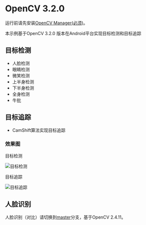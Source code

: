 # OpenCV 3.2.0

运行前请先安装[OpenCV Manager(必须)](https://github.com/kongqw/FaceDetectLibrary/tree/opencv3.2.0/OpenCVManager)。

本示例基于OpenCV 3.2.0 版本在Android平台实现目标检测和目标追踪

## 目标检测

- 人脸检测
- 眼睛检测
- 微笑检测
- 上半身检测
- 下半身检测
- 全身检测
- 牛批

## 目标追踪

- CamShift算法实现目标追踪

### 效果图

目标检测

![目标检测](https://github.com/kongqw/OpenCVForAndroid/blob/opencv3.2.0/gif/ObjectDetecting.gif)

目标追踪

![目标追踪](https://github.com/kongqw/OpenCVForAndroid/blob/opencv3.2.0/gif/ObjectTracking.gif)

## 人脸识别

人脸识别（对比）请切换到[master](https://github.com/kongqw/FaceDetectLibrary/tree/master)分支，基于OpenCV 2.4.11。
